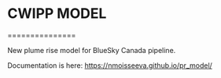 # CWIPP MODEL
===============

New plume rise model for BlueSky Canada pipeline. 

Documentation is here: https://nmoisseeva.github.io/pr_model/